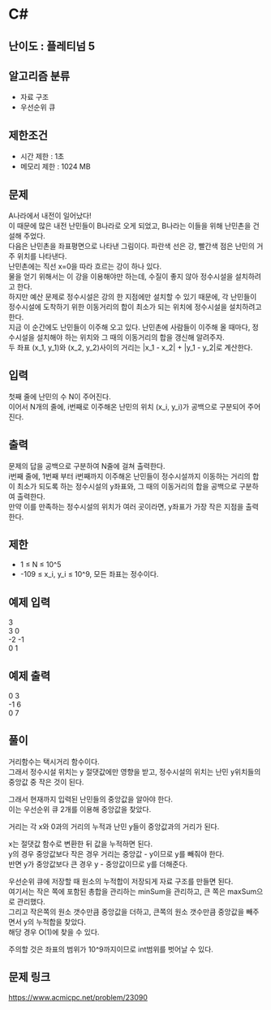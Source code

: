 # C#

## 난이도 : 플레티넘 5

## 알고리즘 분류
  - 자료 구조
  - 우선순위 큐

## 제한조건
  - 시간 제한 : 1초
  - 메모리 제한 : 1024 MB

## 문제
A나라에서 내전이 일어났다!<br/>
이 때문에 많은 내전 난민들이 B나라로 오게 되었고, B나라는 이들을 위해 난민촌을 건설해 주었다.<br/>
다음은 난민촌을 좌표평면으로 나타낸 그림이다. 파란색 선은 강, 빨간색 점은 난민의 거주 위치를 나타낸다.<br/>
난민촌에는 직선 x=0을 따라 흐르는 강이 하나 있다.<br/>
물을 얻기 위해서는 이 강을 이용해야만 하는데, 수질이 좋지 않아 정수시설을 설치하려고 한다.<br/>
하지만 예산 문제로 정수시설은 강의 한 지점에만 설치할 수 있기 때문에, 각 난민들이 정수시설에 도착하기 위한 이동거리의 합이 최소가 되는 위치에 정수시설을 설치하려고 한다.<br/>
지금 이 순간에도 난민들이 이주해 오고 있다. 난민촌에 사람들이 이주해 올 때마다, 정수시설을 설치해야 하는 위치와 그 때의 이동거리의 합을 갱신해 알려주자.<br/>
두 좌표 (x_1, y_1)와 (x_2, y_2)사이의 거리는 |x_1 - x_2| + |y_1 - y_2|로 계산한다.<br/>


## 입력
첫째 줄에 난민의 수 N이 주어진다.<br/>
이어서 N개의 줄에, i번째로 이주해온 난민의 위치 (x_i, y_i)가 공백으로 구분되어 주어진다.<br/>


## 출력
문제의 답을 공백으로 구분하여 N줄에 걸쳐 출력한다.<br/>
i번째 줄에, 1번째 부터 i번째까지 이주해온 난민들이 정수시설까지 이동하는 거리의 합이 최소가 되도록 하는 정수시설의 y좌표와, 그 때의 이동거리의 합을 공백으로 구분하여 출력한다.<br/>
만약 이를 만족하는 정수시설의 위치가 여러 곳이라면, y좌표가 가장 작은 지점을 출력한다.<br/>


## 제한
  - 1 ≤ N ≤ 10^5
  - -109 ≤ x_i, y_i ≤ 10^9, 모든 좌표는 정수이다.


## 예제 입력
3<br/>
3 0<br/>
-2 -1<br/>
0 1<br/>


## 예제 출력
0 3<br/>
-1 6<br/>
0 7<br/>


## 풀이
거리함수는 택시거리 함수이다.<br/>
그래서 정수시설 위치는 y 절댓값에만 영향을 받고, 정수시설의 위치는 난민 y위치들의 중앙값 중 작은 것이 된다.<br/>


그래서 현재까지 입력된 난민들의 중앙값을 알아야 한다.<br/>
이는 우선순위 큐 2개를 이용해 중앙값을 찾았다.<br/>


거리는 각 x와 0과의 거리의 누적과 난민 y들이 중앙값과의 거리가 된다.<br/>


x는 절댓값 함수로 변환한 뒤 값을 누적하면 된다.<br/>
y의 경우 중앙값보다 작은 경우 거리는 중앙값 - y이므로 y를 빼줘야 한다.<br/>
반면 y가 중앙값보다 큰 경우 y - 중앙값이므로 y를 더해준다.<br/>


우선순위 큐에 저장할 때 원소의 누적합이 저장되게 자료 구조를 만들면 된다.<br/>
여기서는 작은 쪽에 포함된 총합을 관리하는 minSum을 관리하고, 큰 쪽은 maxSum으로 관리했다.<br/>
그리고 작은쪽의 원소 갯수만큼 중앙값을 더하고, 큰쪽의 원소 갯수만큼 중앙값을 빼주면서 y의 누적합을 찾았다.<br/>
해당 경우 O(1)에 찾을 수 있다.<br/>


주의할 것은 좌표의 범위가 10^9까지이므로 int범위를 벗어날 수 있다.<br/>


## 문제 링크
https://www.acmicpc.net/problem/23090
